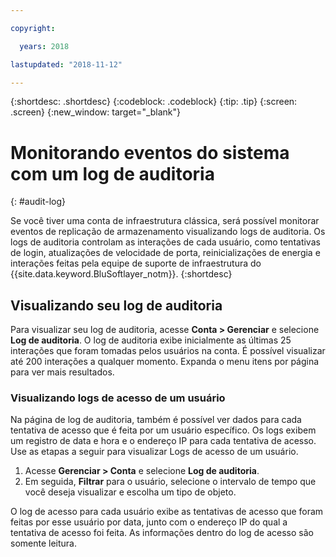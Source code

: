 ```yaml
---

copyright:

  years: 2018

lastupdated: "2018-11-12"

---
```


{:shortdesc: .shortdesc}
{:codeblock: .codeblock}
{:tip: .tip}
{:screen: .screen}
{:new_window: target="_blank"}


# Monitorando eventos do sistema com um log de auditoria
{: #audit-log}

Se você tiver uma conta de infraestrutura clássica, será possível monitorar eventos de replicação de armazenamento visualizando logs de auditoria. Os logs de auditoria controlam as interações de cada usuário, como tentativas de login, atualizações de velocidade de porta, reinicializações de energia e interações feitas pela equipe de suporte de infraestrutura do {{site.data.keyword.BluSoftlayer_notm}}.
{:shortdesc}


## Visualizando seu log de auditoria

Para visualizar seu log de auditoria, acesse **Conta > Gerenciar** e selecione **Log de auditoria**. O log de auditoria exibe inicialmente as últimas 25 interações que foram tomadas pelos usuários na conta. É possível visualizar até 200 interações a qualquer momento. Expanda o menu itens por página para ver mais resultados. 

### Visualizando logs de acesso de um usuário
Na página de log de auditoria, também é possível ver dados para cada tentativa de acesso que é feita por um usuário específico. Os logs exibem um registro de data e hora e o endereço IP para cada tentativa de acesso. Use as etapas a seguir para visualizar Logs de acesso de um usuário.

1. Acesse **Gerenciar > Conta** e selecione **Log de auditoria**. 
2. Em seguida, **Filtrar** para o usuário, selecione o intervalo de tempo que você deseja visualizar e escolha um tipo de objeto.  

O log de acesso para cada usuário exibe as tentativas de acesso que foram feitas por esse usuário por data, junto com o endereço IP do qual a tentativa de acesso foi feita. As informações dentro do log de acesso são somente leitura. 

